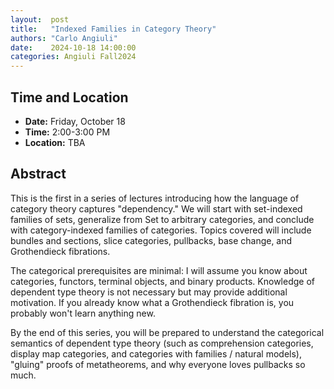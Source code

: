 ```yaml
---
layout:  post
title:   "Indexed Families in Category Theory"
authors: "Carlo Angiuli"
date:    2024-10-18 14:00:00
categories: Angiuli Fall2024
---
```


## Time and Location

* **Date:** Friday, October 18
* **Time:** 2:00-3:00 PM
* **Location:** TBA

## Abstract

This is the first in a series of lectures introducing how the language of
category theory captures "dependency." We will start with set-indexed families
of sets, generalize from Set to arbitrary categories, and conclude with
category-indexed families of categories. Topics covered will include bundles and
sections, slice categories, pullbacks, base change, and Grothendieck fibrations.

The categorical prerequisites are minimal: I will assume you know about
categories, functors, terminal objects, and binary products. Knowledge of
dependent type theory is not necessary but may provide additional motivation.
If you already know what a Grothendieck fibration is, you probably won't learn
anything new.

By the end of this series, you will be prepared to understand the categorical
semantics of dependent type theory (such as comprehension categories, display
map categories, and categories with families / natural models), "gluing" proofs
of metatheorems, and why everyone loves pullbacks so much.
